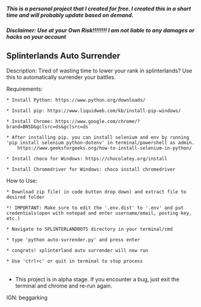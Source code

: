 ##### This is a personal project that I created for free. I created this in a short time and will probably update based on demand.
##### Disclaimer: Use at your Own Risk!!!!!!!! I am not liable to any damages or hacks on your account

## Splinterlands Auto Surrender ##
Description: Tired of wasting time to lower your rank in splinterlands? Use this to automatically surrender your battles.

Requirements:

    * Install Python: https://www.python.org/downloads/

    * Install pip: https://www.liquidweb.com/kb/install-pip-windows/

    * Install Chrome: https://www.google.com/chrome/?brand=BNSD&gclsrc=ds&gclsrc=ds

    * After installing pip. you can install selenium and env by running 'pip install selenium python-dotenv' in terminal/powershell as admin.  
        https://www.geeksforgeeks.org/how-to-install-selenium-in-python/

    * Install choco for Windows: https://chocolatey.org/install

    * Install Chromedriver for Windows: choco install chromedriver

How to Use:

    * Download zip file( in code button drop down) and extract file to desired folder

    *! IMPORTANT: Make sure to edit the '.env.dist' to '.env' and put credentials(open with notepad and enter username/email, posting key, etc.)
    
    * Navigate to SPLINTERLANDBOTS directory in your terminal/cmd
    
    * type 'python auto-surrender.py' and press enter
    
    * congrats! splinterland auto surrender will now run 

    * Use 'ctrl+c' or quit in terminal to stop process
######

* This project is in alpha stage. If you encounter a bug, just exit the terminal and chrome and re-run again.

IGN: beggarking
